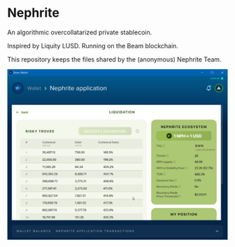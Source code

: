 # Nephrite
An algorithmic overcollatarized private stablecoin.

Inspired by Liquity LUSD. Running on the Beam blockchain.

This repository keeps the files shared by the (anonymous) Nephrite Team.

![Screenshot](/screenshots/Nephrite.jpg)
